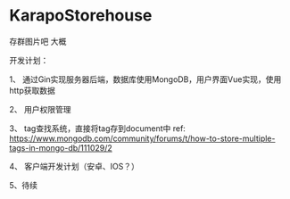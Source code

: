 # KarapoStorehouse
存群图片吧 大概

开发计划：

1、 通过Gin实现服务器后端，数据库使用MongoDB，用户界面Vue实现，使用http获取数据

2、 用户权限管理

3、 tag查找系统，直接将tag存到document中
        ref: https://www.mongodb.com/community/forums/t/how-to-store-multiple-tags-in-mongo-db/111029/2

4、 客户端开发计划（安卓、IOS？）

5、待续